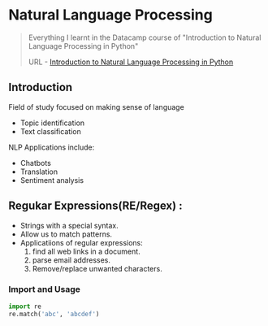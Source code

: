 # Natural Language Processing
> Everything I learnt in the Datacamp course of "Introduction to Natural Language Processing in Python"
>
> URL - [Introduction to Natural Language Processing in Python](https://app.datacamp.com/learn/courses/introduction-to-natural-language-processing-in-python)


## Introduction 

Field of study focused on making sense of language
- Topic identification
- Text classification

NLP Applications include:
- Chatbots
- Translation
- Sentiment analysis

## Regukar Expressions(RE/Regex) :

- Strings with a special syntax.
- Allow us to match patterns.
- Applicatiions of regular expressions:
  1. find all web links in a document.
  2. parse email addresses.
  3. Remove/replace unwanted characters.

### Import and Usage

```python
import re
re.match('abc', 'abcdef')
```
